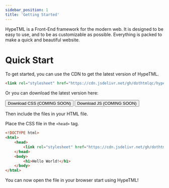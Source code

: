 ```yaml
---
sidebar_position: 1
title: 'Getting Started'
---
```


<head>
    <link rel="stylesheet" href="/HypeTML/0.9.0.css"/>
</head>

HypeTML is a Front-End framework for the modern web. It is designed to be easy to use, and to be as customizable as possible. Everything is packed to make a quick and beautiful website.

# Quick Start

To get started, you can use the CDN to get the latest version of HypeTML.

```html
<link rel="stylesheet" href="https://cdn.jsdelivr.net/gh/dothtmlqc/hypetml@latest/dist/css/hypetml.css"/>
```

Or you can download the latest version here:

<button className="btn btn-hollow-primary disabled mx-2">Download CSS (COMING SOON)</button>
<button className="btn btn-hollow-success disabled mx-2">Download JS (COMING SOON)</button>

Then include the files in your HTML file.

Place the CSS file in the `<head>` tag.

```html
<!DOCTYPE html>
<html>
    <head>
        <link rel="stylesheet" href="https://cdn.jsdelivr.net/gh/dothtmlqc/hypetml@latest/dist/css/hypetml.css"/>
    </head>
    <body>
        <h1>Hello World!</h1>
    </body>
</html>
```

You can now open the file in your browser start using HypeTML!

